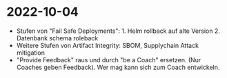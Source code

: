 # 2022-10-04
- Stufen von "Fail Safe Deployments": 1. Helm rollback auf alte Version 2. Datenbank schema roleback
- Weitere Stufen von Artifact Integrity: SBOM, Supplychain Attack mitigation
- "Provide Feedback" raus und durch "be a Coach" ersetzen. (Nur Coaches geben Feedback). Wer mag kann sich zum Coach entwickeln.
